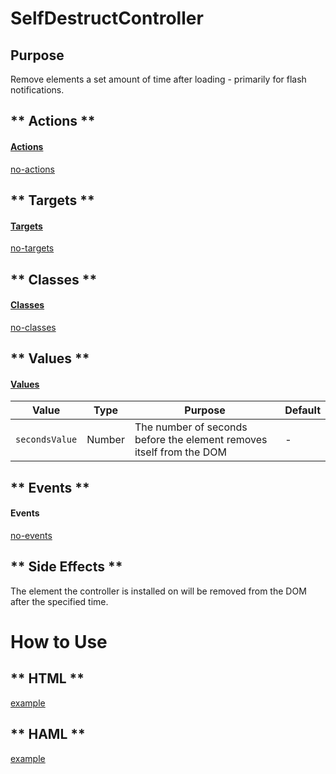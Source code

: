 # SelfDestructController

## Purpose

Remove elements a set amount of time after loading - primarily for flash notifications.

<!-- tabs:start -->

## ** Actions **

#### [Actions](https://stimulus.hotwire.dev/reference/actions)

[no-actions](../_partials/no-actions.md ':include')

## ** Targets **

#### [Targets](https://stimulus.hotwire.dev/reference/targets)

[no-targets](../_partials/no-targets.md ':include')

## ** Classes **

#### [Classes](https://stimulus.hotwire.dev/reference/classes)

[no-classes](../_partials/no-classes.md ':include')

## ** Values **

#### [Values](https://stimulus.hotwire.dev/reference/values)


| Value | Type | Purpose | Default |
| --- | --- | --- | --- |
| `secondsValue` | Number | The number of seconds before the element removes itself from the DOM | - |


## ** Events **

#### Events

[no-events](../_partials/no-events.md ':include')

## ** Side Effects **

The element the controller is installed on will be removed from the DOM after the specified time.

<!-- tabs:end -->

# How to Use

<!-- tabs:start -->
## ** HTML **
[example](../examples/self_destruct_controller.html ':include :type=code')
## ** HAML **
[example](../examples/self_destruct_controller.haml ':include :type=code')
<!-- tabs:end -->
